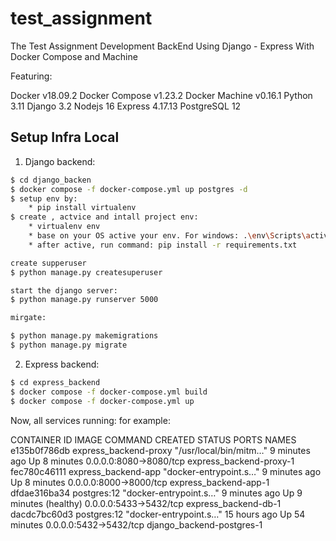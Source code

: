 # test_assignment

The Test Assignment Development BackEnd Using Django - Express With Docker Compose and Machine

Featuring:

Docker v18.09.2
Docker Compose v1.23.2
Docker Machine v0.16.1
Python 3.11
Django 3.2
Nodejs 16
Express 4.17.13
PostgreSQL 12

## Setup Infra Local
1. Django backend:

```bash
$ cd django_backen
$ docker compose -f docker-compose.yml up postgres -d
$ setup env by:
    * pip install virtualenv
$ create , actvice and intall project env:
    * virtualenv env
    * base on your OS active your env. For windows: .\env\Scripts\activate
    * after active, run command: pip install -r requirements.txt

create supperuser
$ python manage.py createsuperuser

start the django server:
$ python manage.py runserver 5000

mirgate:

$ python manage.py makemigrations
$ python manage.py migrate

```

2. Express backend:

```bash
$ cd express_backend
$ docker compose -f docker-compose.yml build
$ docker compose -f docker-compose.yml up

```

Now, all services running:
for example:

CONTAINER ID   IMAGE                   COMMAND                  CREATED          STATUS                   PORTS                    NAMES
e135b0f786db   express_backend-proxy   "/usr/local/bin/mitm…"   9 minutes ago    Up 8 minutes             0.0.0.0:8080->8080/tcp   express_backend-proxy-1
fec780c46111   express_backend-app     "docker-entrypoint.s…"   9 minutes ago    Up 8 minutes             0.0.0.0:8000->8000/tcp   express_backend-app-1
dfdae316ba34   postgres:12             "docker-entrypoint.s…"   9 minutes ago    Up 9 minutes (healthy)   0.0.0.0:5433->5432/tcp   express_backend-db-1
dacdc7bc60d3   postgres:12             "docker-entrypoint.s…"   15 hours ago     Up 54 minutes            0.0.0.0:5432->5432/tcp   django_backend-postgres-1

